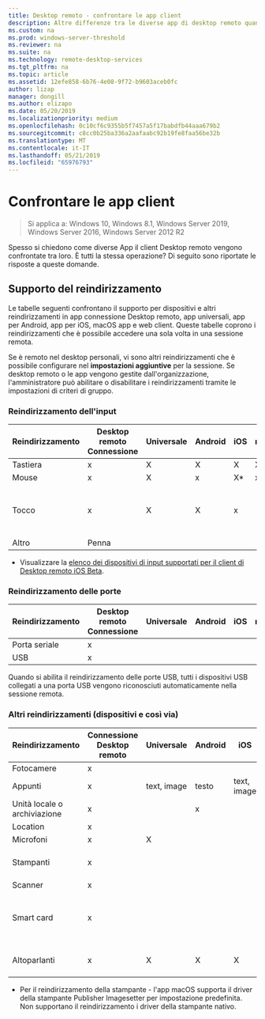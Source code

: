 ```yaml
---
title: Desktop remoto - confrontare le app client
description: Altre differenze tra le diverse app di desktop remoto quando si tratta di funzioni e funzionalità supportate.
ms.custom: na
ms.prod: windows-server-threshold
ms.reviewer: na
ms.suite: na
ms.technology: remote-desktop-services
ms.tgt_pltfrm: na
ms.topic: article
ms.assetid: 12efe858-6b76-4e08-9f72-b9603aceb0fc
author: lizap
manager: dongill
ms.author: elizapo
ms.date: 05/20/2019
ms.localizationpriority: medium
ms.openlocfilehash: 0c10cf6c9355b5f7457a5f17babdfb44aaa679b2
ms.sourcegitcommit: c8cc0b25ba336a2aafaabc92b19fe8faa56be32b
ms.translationtype: MT
ms.contentlocale: it-IT
ms.lasthandoff: 05/21/2019
ms.locfileid: "65976793"
---
```

# <a name="compare-the-client-apps"></a>Confrontare le app client

>Si applica a: Windows 10, Windows 8.1, Windows Server 2019, Windows Server 2016, Windows Server 2012 R2

Spesso si chiedono come diverse App il client Desktop remoto vengono confrontate tra loro. È tutti la stessa operazione? Di seguito sono riportate le risposte a queste domande.

## <a name="redirection-support"></a>Supporto del reindirizzamento

Le tabelle seguenti confrontano il supporto per dispositivi e altri reindirizzamenti in app connessione Desktop remoto, app universali, app per Android, app per iOS, macOS app e web client. Queste tabelle coprono i reindirizzamenti che è possibile accedere una sola volta in una sessione remota. 

Se è remoto nel desktop personali, vi sono altri reindirizzamenti che è possibile configurare nel **impostazioni aggiuntive** per la sessione. Se desktop remoto o le app vengono gestite dall'organizzazione, l'amministratore può abilitare o disabilitare i reindirizzamenti tramite le impostazioni di criteri di gruppo.

### <a name="input-redirection"></a>Reindirizzamento dell'input

| Reindirizzamento | Desktop remoto<br> Connessione | Universale | Android | iOS | macOS | client Web |
|-------------|-------------------------------|-----------|---------|-----|-------|------------|
| Tastiera    | x                             | X         | X       | X   | X     | x          |
| Mouse       | x                             | X         | x       | X*    | x     | x          |
| Tocco       | x                             | X         | X       | x   |       | X (Microsoft Edge e IE non supportato) |
| Altro       | Penna                           |           |         |     |       |            |
* Visualizzare la [elenco dei dispositivi di input supportati per il client di Desktop remoto iOS Beta](remote-desktop-ios.md#supported-input-devices).

### <a name="port-redirection"></a>Reindirizzamento delle porte   

| Reindirizzamento | Desktop remoto <br>Connessione | Universale | Android | iOS | macOS | client Web |
|-------------|-------------------------------|-----------|---------|-----|-------|------------|
| Porta seriale | x                             |           |         |     |       |            |
| USB         | x                             |           |         |     |       |            |

Quando si abilita il reindirizzamento delle porte USB, tutti i dispositivi USB collegati a una porta USB vengono riconosciuti automaticamente nella sessione remota.

### <a name="other-redirection-devices-etc"></a>Altri reindirizzamenti (dispositivi e così via)



| Reindirizzamento         | Connessione Desktop remoto | Universale   | Android | iOS         | macOS                                    | client Web    |
|---------------------|---------------------------|-------------|---------|-------------|------------------------------------------|---------------|
| Fotocamere             | x                         |             |         |             |                                          |               |
| Appunti           | x                         | text, image | testo    | text, image | x                                        | testo          |
| Unità locale o archiviazione | x                         |             | x       |             | x                                        |               |
| Location            | x                         |             |         |             |                                          |               |
| Microfoni         | x                         |X            |         |             | x                                        |               |
| Stampanti            | x                         |             |         |             | X (solo criteri utente personalizzati)                            | Stampa PDF     |
| Scanner            | x                         |             |         |             |                                          |               |
| Smart card         | x                         |             |         |             | X (autenticazione di Windows non supportata) |               |
| Altoparlanti            | x                         | X           | X       | X           | x                                        | X (except IE) |

* Per il reindirizzamento della stampante - l'app macOS supporta il driver della stampante Publisher Imagesetter per impostazione predefinita. Non supportano il reindirizzamento i driver della stampante nativo.
